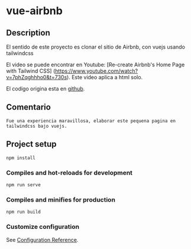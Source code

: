 # vue-airbnb

## Description

El sentido de este proyecto es clonar el sitio de Airbnb, con vuejs usando tailwindcss

El video se puede encontrar en Youtube: [Re-create Airbnb's Home Page with Tailwind CSS] (https://www.youtube.com/watch?v=7phZqghhho0&t=730s). Este video aplica a html solo.

El codigo origina esta en [github](https://github.com/justalever/tailwind-airbnb).

## Comentario
```
Fue una experiencia maravillosa, elaborar este pequena pagina en tailwindcss bajo vuejs.
```

## Project setup
```
npm install
```

### Compiles and hot-reloads for development
```
npm run serve
```

### Compiles and minifies for production
```
npm run build
```

### Customize configuration
See [Configuration Reference](https://cli.vuejs.org/config/).
